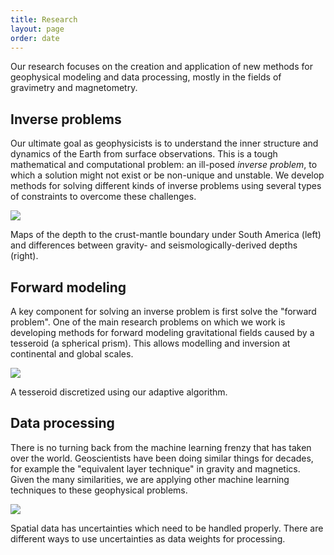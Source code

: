 ```yaml
---
title: Research
layout: page
order: date
---
```


Our research focuses on the creation and application of new methods for
geophysical modeling and data processing, mostly in the fields of gravimetry
and magnetometry.

<div class="home-block">
<div class="row">
<div class="col-md-6">

<h2>Inverse problems</h2>

Our ultimate goal as geophysicists is to understand the inner structure and
dynamics of the Earth from surface observations. This is a tough mathematical
and computational problem: an ill-posed <em>inverse problem</em>, to which a
solution might not exist or be non-unique and unstable.
We develop methods for solving different kinds of inverse problems using
several types of constraints to overcome these challenges.

</div>
<div class="col-md-6">

<a href="/publications/moho-tesseroid-inversion.html">
<img src="/images/south-american-moho.jpg">
</a>
<p class="caption">
Maps of the depth to the crust-mantle boundary under South America (left) and
differences between gravity- and seismologically-derived depths (right).
</p>

</div>
</div>
</div>


<div class="home-block">
<div class="row">
<div class="col-md-6 col-md-push-6">

<h2>Forward modeling</h2>

A key component for solving an inverse problem is first solve the "forward
problem".
One of the main research problems on which we work is developing methods for
forward modeling gravitational fields caused by a tesseroid (a spherical
prism).
This allows modelling and inversion at continental and global scales.

</div>
<div class="col-md-6 col-md-pull-6">

<a href="/publications/tesseroid-variable-density.html">
<img src="/images/tesseroid.jpg">
</a>
<p class="caption">
A tesseroid discretized using our adaptive algorithm.
</p>

</div>
</div>
</div>


<div class="home-block">
<div class="row">
<div class="col-md-6">

<h2>Data processing</h2>

There is no turning back from the machine learning frenzy that has taken over
the world. Geoscientists have been doing similar things for decades, for
example the "equivalent layer technique" in gravity and magnetics. Given the
many similarities, we are applying other machine learning techniques to these
geophysical problems.

</div>
<div class="col-md-6">

<a href="/publications/verde.html">
<img src="/images/block-mean-example.jpg">
</a>
<p class="caption">
Spatial data has uncertainties which need to be handled properly. There are different
ways to use uncertainties as data weights for processing.
</p>

</div>
</div>
</div>
